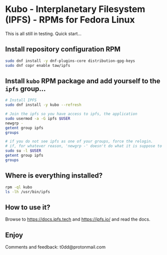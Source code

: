 # Kubo - Interplanetary Filesystem (IPFS) - RPMs for Fedora Linux

This is all still in testing. Quick start...

## Install repository configuration RPM
```sh
sudo dnf install -y dnf-plugins-core distribution-gpg-keys
sudo dnf copr enable taw/ipfs
```
<!--
```sh
# Install Todd's public GPG key and the toddpkgs-ipfs-repo package
sudo rpm --import https://keybase.io/toddwarner/key.asc
sudo dnf install -y https://raw.githubusercontent.com/taw00/ipfs-rpm/master/toddpkgs-ipfs-repo.noarch.rpm
```
-->

<!-- switching to one repository. I think, so commenting this out.
## Turn on test repo

Right now we only have test RPMs. So, if you are brave...
```sh
# Flip the enabled repository from stable to testing
sudo dnf config-manager --set-disabled ipfs-stable
sudo dnf config-manager --set-enabled ipfs-testing
sudo dnf list | grep ipfs
```
-->

## Install `kubo` RPM package and add yourself to the `ipfs` group...

```sh
# Install IPFS
sudo dnf install -y kubo --refresh
```
```sh
# Join the ipfs so you have access to ipfs, the application
sudo usermod -a -G ipfs $USER
newgrp -
getent group ipfs
groups

# if you do not see ipfs as one of your groups, force the relogin.
# if, for whatever reason, 'newgrp -' doesn't do what it is suppose to do
sudo su -l $USER
getent group ipfs
groups
```

## Where is everything installed?
```sh
rpm -ql kubo
ls -lh /usr/bin/ipfs
```

## How to use it?

Browse to <https://docs.ipfs.tech> and <https://ipfs.io/> and read the docs.

## Enjoy

Comments and feedback: t0dd\@protonmail\.com
